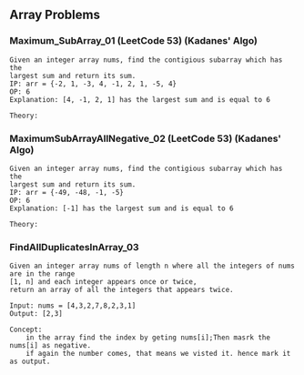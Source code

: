 ## Array Problems

### Maximum_SubArray_01 (LeetCode 53) (Kadanes' Algo)

    Given an integer array nums, find the contigious subarray which has the 
    largest sum and return its sum.
    IP: arr = {-2, 1, -3, 4, -1, 2, 1, -5, 4}
    OP: 6
    Explanation: [4, -1, 2, 1] has the largest sum and is equal to 6

    Theory:

### MaximumSubArrayAllNegative_02 (LeetCode 53) (Kadanes' Algo)

    Given an integer array nums, find the contigious subarray which has the 
    largest sum and return its sum.
    IP: arr = {-49, -48, -1, -5}
    OP: 6
    Explanation: [-1] has the largest sum and is equal to 6

    Theory:

### FindAllDuplicatesInArray_03

    Given an integer array nums of length n where all the integers of nums are in the range 
    [1, n] and each integer appears once or twice, 
    return an array of all the integers that appears twice.

    Input: nums = [4,3,2,7,8,2,3,1]
    Output: [2,3]

    Concept:
        in the array find the index by geting nums[i];Then masrk the nums[i] as negative.
        if again the number comes, that means we visted it. hence mark it as output.